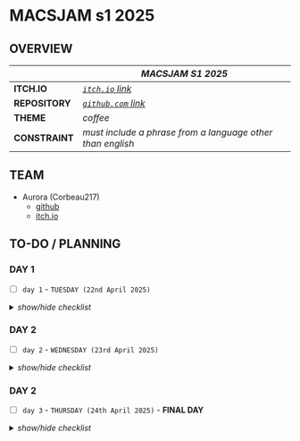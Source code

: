 # MACSJAM s1 2025

## OVERVIEW

|  | *MACSJAM S1 2025* |
| --- | --- |
| **ITCH.IO** | *[`itch.io` link](https://itch.io/jam/macsjam-semester-1-2025)* |
| **REPOSITORY** | *[`github.com` link](https://itch.io/jam/macsjam-semester-1-2025)* |
| **THEME** | *coffee* |
| **CONSTRAINT** | *must include a phrase from a language other than english* |

## TEAM

* Aurora (Corbeau217)
    - [github](https://github.com/corbeau217)
    - [itch.io](https://corbeau217.itch.io/)

## TO-DO / PLANNING

### DAY 1
- [ ] `day 1` - `TUESDAY (22nd April 2025)`

<details><summary><i>show/hide checklist</i></summary>

---
- [x] `STAGE 001` - ***GAME PRELIMINARY DESIGN AND RESEARCH***
    - [x] brainstorm game ideas
    - [x] add theme and constraint to readme
- [x] `STAGE 002` - ***INITIAL GAME DOCUMENTATION***
    - [x] create `/docs/readme.md`
    - [x] fill out base skeleton for `/docs/readme.md`
    - [x] add elements to the to-do section
    - [x] first draft of game development roadmap
    - [x] add team contacts and project references
- [ ] `STAGE 003` - ***MORE EARLY GAME RESEARCH***
    - [ ] experiment with unity to identify which features to use or move to later
    - [ ] create/source primitive game objects
- [ ] `STAGE 004` - ***MORE EARLY GAME DOCUMENTATION***
    - [ ] sketch primitive interface
    - [ ] write up game ideas in documentation
    - [ ] first draft of itch submission page
- [ ] `STAGE 005` - ***PRE-ALPHA GAME DEVELOPMENT***
    - [ ] add primitive game mechanics
    - [ ] wrap up primitive game MVP in a bow
- [ ] `STAGE 006` - ***PRE-ALPHA GAME BUILD***
    - [ ] make the building repository
    - [ ] add this repository as submodule
    - [ ] build game to webgl/web
    - [ ] submit on itch.io
- [ ] `STAGE 007` - ***ALPHA PLANNING***
    - [ ] outline further development plan
    - [ ] plan out what skeleton to include more core features
---

</details>


### DAY 2
- [ ] `day 2` - `WEDNESDAY (23rd April 2025)`

<details><summary><i>show/hide checklist</i></summary>

---
- [ ] `STAGE 101` - ***SOUND EFFECTS***
    - [ ] source sound effects
    - [ ] add sound effects to the game
    - [ ] build with sound effects
---

</details>

### DAY 2
- [ ] `day 3` - `THURSDAY (24th April 2025)` - **FINAL DAY**

<details><summary><i>show/hide checklist</i></summary>

---
- [ ] `STAGE 201` - ***PA SOUND EFFECTS***
    - [ ] dolor sit amet
    - [ ] source PA system announcements sound bytes
---

</details>



